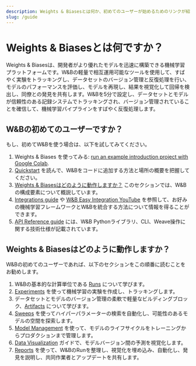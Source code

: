 ```yaml
---
description: Weights & Biasesとは何か、初めてのユーザーが始めるためのリンクが紹介されています。
slug: /guide
---
```


# Weights & Biasesとは何ですか？

Weights & Biasesは、開発者がより優れたモデルを迅速に構築できる機械学習プラットフォームです。W&Bの軽量で相互運用可能なツールを使用して、すばやく実験をトラッキングし、データセットのバージョン管理と反復処理を行い、モデルのパフォーマンスを評価し、モデルを再現し、結果を視覚化して回帰を検出し、同僚との発見を共有します。W&Bを5分で設定し、データセットとモデルが信頼性のある記録システムでトラッキングされ、バージョン管理されていることを確信して、機械学習パイプラインをすばやく反復処理します。

<!-- ![](@site/static/images/general/diagram_2021.png) -->

## W&Bの初めてのユーザーですか？

もし、初めてW&Bを使う場合は、以下を試してみてください。

1. Weights & Biases を使ってみる: [run an example introduction project with Google Colab](http://wandb.me/intro).
1. [Quickstart](../quickstart.md) を読んで、W&Bをコードに追加する方法と場所の概要を把握してください。
1. [Weights & Biasesはどのように動作しますか？](#how-does-weights--biases-work) このセクションでは、W&Bの構成要素について概説しています。
1. [Integrations guide](./integrations/intro.md) や [W&B Easy Integration YouTube](https://www.youtube.com/playlist?list=PLD80i8An1OEGDADxOBaH71ZwieZ9nmPGC) を参照して、お好みの機械学習フレームワークとW&Bを統合する方法について情報を得ることができます。
1. [API Reference guide](../ref/README.md) には、W&B Pythonライブラリ、CLI、Weave操作に関する技術仕様が記載されています。

## Weights & Biasesはどのように動作しますか？

W&Bの初めてのユーザーであれば、以下のセクションをこの順番に読むことをお勧めします。

1. W&Bの基本的な計算単位である [Runs](./runs/intro.md) について学びます。
2. [Experiments](./track/intro.md) を使って機械学習の実験を作成し、トラッキングします。
3. データセットとモデルのバージョン管理の柔軟で軽量なビルディングブロック、[Artifacts](./artifacts/intro.md) について学びます。
4. [Sweeps](./sweeps/intro.md) を使ってハイパーパラメーターの検索を自動化し、可能性のあるモデルの空間を探索します。
5. [Model Management](./models/intro.md) を使って、モデルのライフサイクルをトレーニングからプロダクションまで管理します。
6. [Data Visualization](./data-vis/intro.md) ガイドで、モデルバージョン間の予測を視覚化します。
7. [Reports](./reports/intro.md) を使って、W&BのRunを整理し、視覚化を埋め込み、自動化し、発見を説明し、共同作業者とアップデートを共有します。